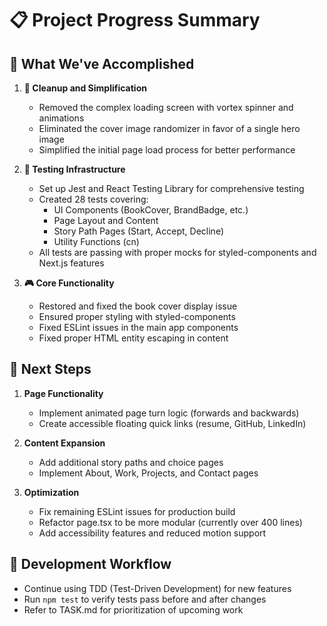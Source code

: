 # 📋 Project Progress Summary

## 🎯 What We've Accomplished

1. **🧹 Cleanup and Simplification**
   - Removed the complex loading screen with vortex spinner and animations
   - Eliminated the cover image randomizer in favor of a single hero image
   - Simplified the initial page load process for better performance

2. **🧪 Testing Infrastructure**
   - Set up Jest and React Testing Library for comprehensive testing
   - Created 28 tests covering:
     - UI Components (BookCover, BrandBadge, etc.)
     - Page Layout and Content
     - Story Path Pages (Start, Accept, Decline)
     - Utility Functions (cn)
   - All tests are passing with proper mocks for styled-components and Next.js features

3. **🎮 Core Functionality**
   - Restored and fixed the book cover display issue
   - Ensured proper styling with styled-components
   - Fixed ESLint issues in the main app components
   - Fixed proper HTML entity escaping in content

## 🚧 Next Steps

1. **Page Functionality**
   - Implement animated page turn logic (forwards and backwards)
   - Create accessible floating quick links (resume, GitHub, LinkedIn)

2. **Content Expansion**
   - Add additional story paths and choice pages
   - Implement About, Work, Projects, and Contact pages

3. **Optimization**
   - Fix remaining ESLint issues for production build
   - Refactor page.tsx to be more modular (currently over 400 lines)
   - Add accessibility features and reduced motion support

## 🚀 Development Workflow

- Continue using TDD (Test-Driven Development) for new features
- Run `npm test` to verify tests pass before and after changes
- Refer to TASK.md for prioritization of upcoming work 